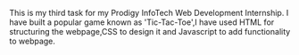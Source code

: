 This is my third task for my Prodigy InfoTech Web Development Internship. I have built a popular game known as 'Tic-Tac-Toe',I have used HTML for structuring the webpage,CSS to design it and Javascript to add functionality to webpage.
